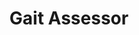 ---
title: 'Gait Assessor'
type: 'academic project'
affiliation: 'McMaster University'
images: ["GaitAssessor1","GaitAssessor3","GaitAssessor2"]
imageHeight: 300px
skills: ['C++', 'Arduino', 'MATLAB', 'Data Processing and Analysis', 'UI/UX', 'Signal Processing', 'Research']
videoLink:  "https://www.youtube.com/watch?v=ocvgvfC_OX0"
github: "https://github.com/Norange01/GaitAssessor"
links: []
linkTitles: []
linkTypes: []
description:
---